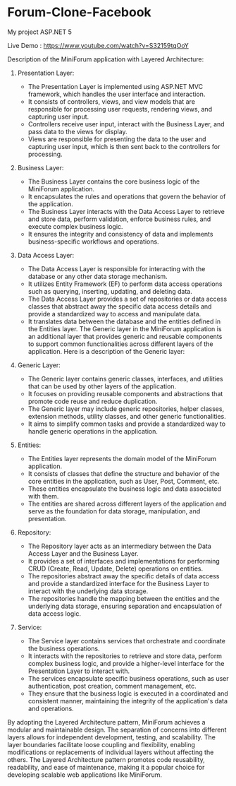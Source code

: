 # Forum-Clone-Facebook
My project ASP.NET 5

Live Demo : https://www.youtube.com/watch?v=S32159tqOoY

Description of the MiniForum application with Layered Architecture:

1. Presentation Layer:
   - The Presentation Layer is implemented using ASP.NET MVC framework, which handles the user interface and interaction.
   - It consists of controllers, views, and view models that are responsible for processing user requests, rendering views, and capturing user input.
   - Controllers receive user input, interact with the Business Layer, and pass data to the views for display.
   - Views are responsible for presenting the data to the user and capturing user input, which is then sent back to the controllers for processing.

2. Business Layer:
   - The Business Layer contains the core business logic of the MiniForum application.
   - It encapsulates the rules and operations that govern the behavior of the application.
   - The Business Layer interacts with the Data Access Layer to retrieve and store data, perform validation, enforce business rules, and execute complex business logic.
   - It ensures the integrity and consistency of data and implements business-specific workflows and operations.

3. Data Access Layer:
   - The Data Access Layer is responsible for interacting with the database or any other data storage mechanism.
   - It utilizes Entity Framework (EF) to perform data access operations such as querying, inserting, updating, and deleting data.
   - The Data Access Layer provides a set of repositories or data access classes that abstract away the specific data access details and provide a standardized way to access and manipulate data.
   - It translates data between the database and the entities defined in the Entities layer.
The Generic layer in the MiniForum application is an additional layer that provides generic and reusable components to support common functionalities across different layers of the application. Here is a description of the Generic layer:

4. Generic Layer:
   - The Generic layer contains generic classes, interfaces, and utilities that can be used by other layers of the application.
   - It focuses on providing reusable components and abstractions that promote code reuse and reduce duplication.
   - The Generic layer may include generic repositories, helper classes, extension methods, utility classes, and other generic functionalities.
   - It aims to simplify common tasks and provide a standardized way to handle generic operations in the application.
5. Entities:
   - The Entities layer represents the domain model of the MiniForum application.
   - It consists of classes that define the structure and behavior of the core entities in the application, such as User, Post, Comment, etc.
   - These entities encapsulate the business logic and data associated with them.
   - The entities are shared across different layers of the application and serve as the foundation for data storage, manipulation, and presentation.

6. Repository:
   - The Repository layer acts as an intermediary between the Data Access Layer and the Business Layer.
   - It provides a set of interfaces and implementations for performing CRUD (Create, Read, Update, Delete) operations on entities.
   - The repositories abstract away the specific details of data access and provide a standardized interface for the Business Layer to interact with the underlying data storage.
   - The repositories handle the mapping between the entities and the underlying data storage, ensuring separation and encapsulation of data access logic.

7. Service:
   - The Service layer contains services that orchestrate and coordinate the business operations.
   - It interacts with the repositories to retrieve and store data, perform complex business logic, and provide a higher-level interface for the Presentation Layer to interact with.
   - The services encapsulate specific business operations, such as user authentication, post creation, comment management, etc.
   - They ensure that the business logic is executed in a coordinated and consistent manner, maintaining the integrity of the application's data and operations.

By adopting the Layered Architecture pattern, MiniForum achieves a modular and maintainable design. The separation of concerns into different layers allows for independent development, testing, and scalability. The layer boundaries facilitate loose coupling and flexibility, enabling modifications or replacements of individual layers without affecting the others. The Layered Architecture pattern promotes code reusability, readability, and ease of maintenance, making it a popular choice for developing scalable web applications like MiniForum.
